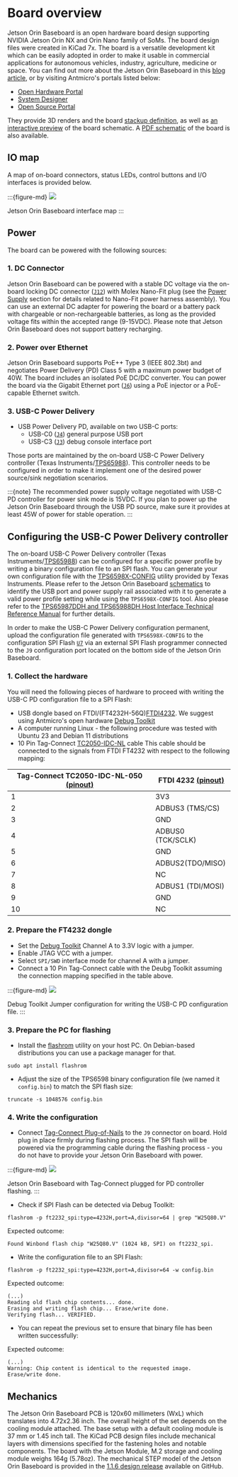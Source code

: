 # Board overview

Jetson Orin Baseboard is an open hardware board design supporting NVIDIA Jetson Orin NX and Orin Nano family of SoMs.
The board design files were created in KiCad 7x.
The board is a versatile development kit which can be easily adopted in order to make it usable in commercial applications for autonomous vehicles, industry, agriculture, medicine or space.
You can find out more about the Jetson Orin Baseboard in this [blog article](https://antmicro.com/blog/2023/05/jetson-orin-baseboard-1-1-with-orin-nano/), or by visiting Antmicro's portals listed below:

* [Open Hardware Portal](https://openhardware.antmicro.com/boards/jetson-orin-baseboard/)
* [System Designer](https://designer.antmicro.com/hardware/devices/jetson-orin-baseboard)
* [Open Source Portal](https://opensource.antmicro.com/projects/jetson-orin-baseboard/)
 
They provide 3D renders and the board [stackup definition](https://openhardware.antmicro.com/boards/jetson-orin-baseboard/?view=top-ortho&tab=stackup), as well as [an interactive preview](https://openhardware.antmicro.com/boards/jetson-orin-baseboard/?view=top-ortho&tab=preview) of the board schematic.
A [PDF schematic](./jetson-orin-baseboard-schematic.pdf) of the board is also available.

## IO map 

A map of on-board connectors, status LEDs, control buttons and I/O interfaces is provided below.

:::{figure-md}
![](img/job_io_map.png)

Jetson Orin Baseboard interface map
:::

## Power

The board can be powered with the following sources:

### 1. DC Connector
 
Jetson Orin Baseboard can be powered with a stable DC voltage via the on-board locking DC connector ([`J12`](#J12)) with Molex Nano-Fit plug (see the [Power Supply](getting_started.md#power-supply) section for details related to Nano-Fit power harness assembly).
You can use an external DC adapter for powering the board or a battery pack with chargeable or non-rechargeable batteries, as long as the provided voltage fits within the accepted range (9-15VDC).
Please note that Jetson Orin Baseboard does not support battery recharging.

### 2. Power over Ethernet

Jetson Orin Baseboard supports PoE++ Type 3 (IEEE 802.3bt) and negotiates Power Delivery (PD) Class 5 with a maximum power budget of 40W.
The board includes an isolated PoE DC/DC converter.
You can power the board via the Gigabit Ethernet port ([`J6`](#J6)) using a PoE injector or a PoE-capable Ethernet switch.

### 3. USB-C Power Delivery
    
* USB Power Delivery PD, available on two USB-C ports:
    * USB-C0 ([`J4`](#J4)) general purpose USB port 
    * USB-C3 ([`J3`](#J3)) debug console interface port

Those ports are maintained by the on-board USB-C Power Delivery controller (Texas Instruments/[TPS65988](https://www.ti.com/product/TPS65988/part-details/TPS65988DHRSHR)).
This controller needs to be configured in order to make it implement one of the desired power source/sink negotiation scenarios.

:::{note}
The recommended power supply voltage negotiated with USB-C PD controller for power sink mode is 15VDC.
If you plan to power up the Jetson Orin Baseboard through the USB PD source, make sure it provides at least 45W of power for stable operation.
:::

## Configuring the USB-C Power Delivery controller

The on-board USB-C Power Delivery controller (Texas Instruments/[TPS65988](https://www.ti.com/product/TPS65988/part-details/TPS65988DHRSHR)) can be configured for a specific power profile by writing a binary configuration file to an SPI flash.
You can generate your own configuration file with the [TPS6598X-CONFIG](https://www.ti.com/tool/TPS6598X-CONFIG) utility provided by Texas Instruments.
Please refer to the Jetson Orin Baseboard [schematics](./jetson-orin-baseboard-schematic.pdf) to identify the USB port and power supply rail associated with it to generate a valid power profile setting while using the `TPS6598X-CONFIG` tool.
Also please refer to the [TPS65987DDH and TPS65988DH Host Interface Technical Reference Manual](https://www.ti.com/lit/ug/slvubh2b/slvubh2b.pdf) for further details.

In order to make the USB-C Power Delivery configuration permanent, upload the configuration file generated with `TPS6598X-CONFIG` to the configuration SPI Flash [`U7`](#U7) via an external SPI Flash programmer connected to the ``J9`` configuration port located on the bottom side of the Jetson Orin Baseboard.

### 1. Collect the hardware

You will need the following pieces of hardware to proceed with writing the USB-C PD configuration file to a SPI Flash:

* USB dongle based on FTDI/(FT4232H-56Q)[FTDI4232](https://ftdichip.com/products/ft4232hq/).
  We suggest using Antmicro's open hardware [Debug Toolkit](https://github.com/antmicro/ftdi-toolkit)
* A computer running Linux - the following procedure was tested with Ubuntu 23 and Debian 11 distributions
* 10 Pin Tag-Connect [TC2050-IDC-NL](https://www.tag-connect.com/product/tc2050-idc-nl-10-pin-no-legs-cable-with-ribbon-connector) cable
  This cable should be connected to the signals from FTDI FT4232 with respect to the following mapping:

| Tag-Connect TC2050-IDC-NL-050 [(pinout)](https://www.tag-connect.com/wp-content/uploads/bsk-pdf-manager/TC2050-IDC-NL_Datasheet_8.pdf) | FTDI 4232 [(pinout)](https://ftdichip.com/wp-content/uploads/2024/05/DS_FT4232H.pdf) |
|----------------------------------------------------------------------------------------------------------------------------------------|--------------------------------------------------------------------------------------|
| 1                                                                                                                                      | 3V3                                                                                   |
| 2                                                                                                                                      | ADBUS3 (TMS/CS)                                                                       |
| 3                                                                                                                                      | GND                                                                                   |
| 4                                                                                                                                      | ADBUS0 (TCK/SCLK)                                                                     |
| 5                                                                                                                                      | GND                                                                                   |
| 6                                                                                                                                      | ADBUS2(TDO/MISO)                                                                      |
| 7                                                                                                                                      | NC                                                                                    |
| 8                                                                                                                                      | ADBUS1 (TDI/MOSI)                                                                     |
| 9                                                                                                                                      | GND                                                                                   |
| 10                                                                                                                                     | NC                                                                                    |

### 2. Prepare the FT4232 dongle

  *  Set the [Debug Toolkit](https://github.com/antmicro/ftdi-toolkit) Channel A to 3.3V logic with a jumper.
  *  Enable JTAG VCC with a jumper.
  *  Select `SPI/SWD` interface mode for channel A with a jumper.
  *  Connect a 10 Pin Tag-Connect cable with the Deubg Toolkit assuming the connection mapping specified in the table above.

:::{figure-md}
![](img/debug_toolkit_jumper_configuration.png)

Debug Toolkit Jumper configuration for writing the USB-C PD configuration file.
:::

### 3. Prepare the PC for flashing

  * Install the [flashrom](https://github.com/flashrom/flashrom) utility on your host PC.
    On Debian-based distributions you can use a package manager for that.
```
sudo apt install flashrom
```
  * Adjust the size of the TPS6598 binary configuration file (we named it `config.bin`) to match the SPI flash size:
```
truncate -s 1048576 config.bin
```

### 4. Write the configuration

  * Connect [Tag-Connect Plug-of-Nails](https://www.tag-connect.com/product/tc2050-idc-nl-050) to the ``J9`` connector on board. 
   Hold plug in place firmly during flashing process.
   The SPI flash will be powered via the programming cable during the flashing process - you do not have to provide your Jetson Orin Baseboard with power.

:::{figure-md}
![](img/job_tag_connect_plugged.png)

Jetson Orin Baseboard with Tag-Connect plugged for PD controller flashing.
:::

 * Check if SPI Flash can be detected via Debug Toolkit:
```
flashrom -p ft2232_spi:type=4232H,port=A,divisor=64 | grep "W25Q80.V"
```
Expected outcome:
```
Found Winbond flash chip "W25Q80.V" (1024 kB, SPI) on ft2232_spi.
```

 * Write the configuration file to an SPI Flash:
```
flashrom -p ft2232_spi:type=4232H,port=A,divisor=64 -w config.bin
```
Expected outcome:
```
(...)
Reading old flash chip contents... done.
Erasing and writing flash chip... Erase/write done.
Verifying flash... VERIFIED.
```

 *  You can repeat the previous set to ensure that binary file has been written successfully:

Expected outcome:
```
(...)
Warning: Chip content is identical to the requested image.
Erase/write done.
```

## Mechanics

The Jetson Orin Baseboard PCB is 120x60 millimeters (WxL) which translates into 4.72x2.36 inch.
The overall height of the set depends on the cooling module attached.
The base setup with a default cooling module is 37 mm or 1.45 inch tall. 
The KiCad PCB design files include mechanical layers with dimensions specified for the fastening holes and notable components. 
The board with the Jetson Module, M.2 storage and cooling module weighs 164g (5.78oz). 
The mechanical STEP model of the Jetson Orin Baseboard is provided in the [1.1.6 design release](https://github.com/antmicro/jetson-orin-baseboard/releases/tag/rev.1.1.6-ch) available on GitHub.

